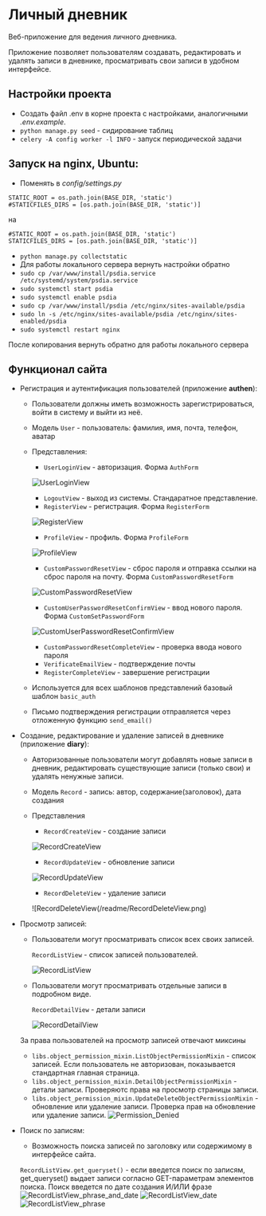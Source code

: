 # Личный дневник

Веб-приложение для ведения личного дневника. 

Приложение позволяет пользователям создавать, редактировать и удалять записи в дневнике, просматривать свои записи в удобном интерфейсе.

## Настройки проекта
+ Создать файл .env в корне проекта с настройками, аналогичными *.env.example*.
+ ``python manage.py seed`` - сидирование таблиц
+ ``celery -A config worker -l INFO`` - запуск периодической задачи

## Запуск на nginx, Ubuntu:
  + Поменять в *config/settings.py*
  ```
  STATIC_ROOT = os.path.join(BASE_DIR, 'static')
  #STATICFILES_DIRS = [os.path.join(BASE_DIR, 'static')]
  ```
  на
  ```
  #STATIC_ROOT = os.path.join(BASE_DIR, 'static')
  STATICFILES_DIRS = [os.path.join(BASE_DIR, 'static')]
  ```
  + ``python manage.py collectstatic``
  + Для работы локального сервера вернуть настройки обратно
  + ``sudo cp /var/www/install/psdia.service /etc/systemd/system/psdia.service``
  + ``sudo systemctl start psdia``
  + ``sudo systemctl enable psdia``
  + ``sudo cp /var/www/install/psdia /etc/nginx/sites-available/psdia``
  + ``sudo ln -s /etc/nginx/sites-available/psdia /etc/nginx/sites-enabled/psdia``
  + ``sudo systemctl restart nginx``
  

После копирования вернуть обратно для работы локального сервера

## Функционал сайта

+ Регистрация и аутентификация пользователей (приложение **authen**):
  * Пользователи должны иметь возможность зарегистрироваться, войти в систему и выйти из неё.
  * Модель ``User`` - пользователь: фамилия, имя, почта, телефон, аватар
  * Представления:
    + ``UserLoginView`` - авторизация. Форма ``AuthForm``
    
    ![UserLoginView](/readme/AuthForm.png)
    + ``LogoutView`` - выход из системы. Стандаратное представление.
    + ``RegisterView`` - регистрация. Форма ``RegisterForm``
    
    ![RegisterView](/readme/RegisterForm.png)
    + ``ProfileView`` - профиль. Форма ``ProfileForm``
    
    ![ProfileView](/readme/ProfileForm.png)
    + ``CustomPasswordResetView`` - сброс пароля и отправка ссылки на сброс пароля на почту. Форма ``CustomPasswordResetForm``
    
    ![CustomPasswordResetView](/readme/CustomPasswordResetForm.png)
    + ``CustomUserPasswordResetConfirmView`` - ввод нового пароля. Форма ``CustomSetPasswordForm``
    
    ![CustomUserPasswordResetConfirmView](/readme/CustomSetPasswordForm.png)
    + ``CustomPasswordResetCompleteView`` - проверка ввода нового пароля
    + ``VerificateEmailView`` - подтверждение почты
    + ``RegisterCompleteView`` - завершение регистрации
  * Используется для всех шаблонов представлений базовый шаблон ``basic_auth``
  * Письмо подтверждения регистрации отправляется через отложенную функцию ``send_email()``
  
+ Создание, редактирование и удаление записей в дневнике (приложение **diary**):
  * Авторизованные пользователи могут добавлять новые записи в дневник, редактировать существующие записи (только свои) и удалять ненужные записи.
  * Модель ``Record`` - запись: автор, содержание(заголовок), дата создания
  * Представления
    + ``RecordCreateView`` - создание записи

    ![RecordCreateView](/readme/RecordCreateView.png)

    + ``RecordUpdateView`` - обновление записи
    
    ![RecordUpdateView](/readme/RecordUpdateView.png)

    + ``RecordDeleteView`` - удаление записи
    
    ![RecordDeleteView(/readme/RecordDeleteView.png)

+ Просмотр записей:
  * Пользователи могут просматривать список всех своих записей.
  
    ``RecordListView`` - список записей пользователей.
  
    ![RecordListView](/readme/RecordListView.png)
  * Пользователи могут просматривать отдельные записи в подробном виде.
  
    ``RecordDetailView`` - детали записи
  
    ![RecordDetailView](/readme/RecordDetailView.png)

  За права пользователей на просмотр записей отвечают миксины
    + ``libs.object_permission_mixin.ListObjectPermissionMixin`` - список записей. Если пользователь не авторизован, показывается стандартная главная страница.
    + ``libs.object_permission_mixin.DetailObjectPermissionMixin`` - детали записи. Проверяютс права на просмотр страницы записи.
    + ``libs.object_permission_mixin.UpdateDeleteObjectPermissionMixin`` - обновление или удаление записи. Проверка прав на обновление или удаление записи.
    ![Permission_Denied](/readme/Permission_Denied.png)
  
+ Поиск по записям: 
  * Возможность поиска записей по заголовку или содержимому в интерфейсе сайта.
  
  ``RecordListView.get_queryset()`` - если введется поиск по записям, get_queryset() выдает записи согласно GET-параметрам элементов поиска.
  Поиск введется по дате создания И/ИЛИ фразе
  ![RecordListView_phrase_and_date](/readme/RecordListView_phrase_and_date.png)
  ![RecordListView_date](/readme/RecordListView_date.png)
  ![RecordListView_phrase](/readme/RecordListView_phrase.png)



